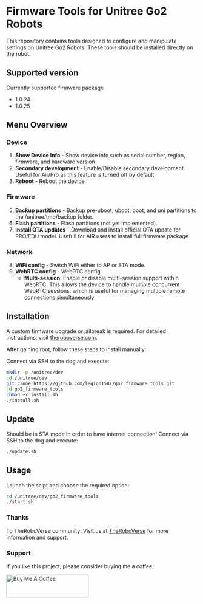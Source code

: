 # Firmware Tools for Unitree Go2 Robots

This repository contains tools designed to configure and manipulate settings on Unitree Go2 Robots. These tools should be installed directly on the robot.

## Supported version
Currently supported firmware package 
- 1.0.24 
- 1.0.25 

## Menu Overview

### Device
1. **Show Device Info** - Show device info such as serial number, region, firmware, and hardware version
2. **Secondary development** - Enable/Disable secondary development. Useful for Air/Pro as this feature is turned off by default.
3. **Reboot** -  Reboot the device.
### Firmware
5. **Backup partitions** - Backup pre-uboot, uboot, boot, and uni partitions to the /unitree/tmp/backup folder.
6. **Flash partitions** - Flash partitions (not yet implemented).
7. **Install OTA updates** - Download and install official OTA update for PRO/EDU model. Usefull for AIR users to install full firmware package
### Network
8. **WiFi config** - Switch WiFi either to AP or STA mode.
9. **WebRTC config** - WebRTC config.
    - **Multi-session**: Enable or disable multi-session support within WebRTC. This allows the device to handle multiple concurrent WebRTC sessions, which is useful for managing multiple remote connections simultaneously

## Installation

A custom firmware upgrade or jailbreak is required. For detailed instructions, visit [theroboverse.com](https://theroboverse.com). 

After gaining root, follow these steps to install manually:

Connect via SSH to the dog and execute:
```bash
mkdir -p /unitree/dev
cd /unitree/dev
git clone https://github.com/legion1581/go2_firmware_tools.git
cd go2_firmware_tools
chmod +x install.sh
./install.sh
```

## Update

Should be in STA mode in order to have internet connection!
Connect via SSH to the dog and execute:
```bash
./update.sh
```

## Usage 
Launch the scipt and choose the required option:
```bash
cd /unitree/dev/go2_firmware_tools
./start.sh
```

### Thanks

To TheRoboVerse community! Visit us at [TheRoboVerse](https://theroboverse.com) for more information and support.

### Support

If you like this project, please consider buying me a coffee:

<a href="https://www.buymeacoffee.com/legion1581" target="_blank"><img src="https://cdn.buymeacoffee.com/buttons/v2/default-yellow.png" alt="Buy Me A Coffee" style="height: 60px !important;width: 217px !important;" ></a>
